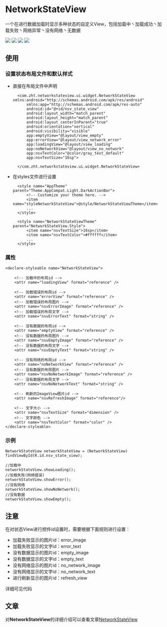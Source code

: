 # NetworkStateView
一个在进行数据加载时显示多种状态的自定义View，包括加载中丶加载成功丶加载失败丶网络异常丶没有网络丶无数据

![](https://github.com/AlarmZeng/NetworkStateView/blob/master/screenshots/screenshot1.png)
![](https://github.com/AlarmZeng/NetworkStateView/blob/master/screenshots/screenshot2.png)
![](https://github.com/AlarmZeng/NetworkStateView/blob/master/screenshots/screenshot3.png)
![](https://github.com/AlarmZeng/NetworkStateView/blob/master/screenshots/screenshot4.png)

## 使用

### 设置状态布局文件和默认样式

* 直接在布局文件中声明

		<com.zht.networkstateview.ui.widget.NetworkStateView xmlns:android="http://schemas.android.com/apk/res/android"
		    xmlns:app="http://schemas.android.com/apk/res-auto"
		    android:id="@+id/nsv_state_view"
		    android:layout_width="match_parent"
		    android:layout_height="match_parent"
		    android:layout_centerInParent="true"
		    android:orientation="vertical"
		    android:visibility="visible"
		    app:emptyView="@layout/view_empty"
		    app:errorView="@layout/view_network_error"
		    app:loadingView="@layout/view_loading"
		    app:noNetworkView="@layout/view_no_network"
		    app:nsvTextColor="@color/gray_text_default"
		    app:nsvTextSize="16sp">
		
		</com.zht.networkstateview.ui.widget.NetworkStateView>

* 在styles文件进行设置

		<style name="AppTheme" parent="Theme.AppCompat.Light.DarkActionBar">
	        <!-- Customize your theme here. -->
	        <item name="styleNetworkStateView">@style/NetworkStateViewTheme</item>
			...
	    </style>

		<style name="NetworkStateViewTheme" parent="NetworkStateView.Style">
	        <item name="nsvTextSize">16sp</item>
			<item name="nsvTextColor">#ffffff</item>
			...
	    </style>

### 属性

	<declare-styleable name="NetworkStateView">

        <!-- 加载中的布局id -->
        <attr name="loadingView" format="reference" />

        <!-- 加载错误的布局id -->
        <attr name="errorView" format="reference" />
        <!-- 加载错误的布局图片 -->
        <attr name="nsvErrorImage" format="reference" />
        <!-- 加载错误的布局文字 -->
        <attr name="nsvErrorText" format="string" />

        <!-- 没有数据的布局id -->
        <attr name="emptyView" format="reference" />
        <!-- 没有数据的布局图片 -->
        <attr name="nsvEmptyImage" format="reference" />
        <!-- 没有数据的布局文字 -->
        <attr name="nsvEmptyText" format="string" />

        <!-- 没有网络的布局id -->
        <attr name="noNetworkView" format="reference" />
        <!-- 没有数据的布局图片 -->
        <attr name="nsvNoNetworkImage" format="reference" />
        <!-- 没有数据的布局文字 -->
        <attr name="nsvNoNetworkText" format="string" />

        <!-- 刷新的ImageView图片id -->
        <attr name="nsvRefreshImage" format="reference"/>

        <!-- 文字大小 -->
        <attr name="nsvTextSize" format="dimension" />
        <!-- 文字颜色 -->
        <attr name="nsvTextColor" format="color" />
    </declare-styleable>

### 示例

	NetworkStateView networkStateView = (NetworkStateView) findViewById(R.id.nsv_state_view);

	//加载中
	networkStateView.showLoading();
	//加载失败(网络错误)
	networkStateView.showError();
	//没有网络
	networkStateView.showNoNetwork();
	//没有数据
	networkStateView.showEmpty();

## 注意

在对状态View进行控件id设置时，需要根据下面规则进行设置：

* 加载失败显示的图片id：error_image
* 加载失败显示的文字id：error_text
* 没有数据显示的图片id：empty_image
* 没有数据显示的文字id：empty_text
* 没有网络显示的图片id：no_network_image
* 没有网络显示的文字id：no_network_text
* 进行刷新显示的图片id：refresh_view

详细可见代码

## 文章

对**NetworkStateView**的详细介绍可以查看文章[NetworkStateView](http://www.jianshu.com/p/858d41972d15)